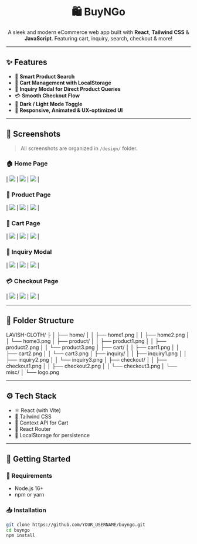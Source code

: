 <h1 align="center">🛍️ BuyNGo</h1>
<p align="center">
  A sleek and modern eCommerce web app built with <strong>React</strong>, <strong>Tailwind CSS</strong> & <strong>JavaScript</strong>. Featuring cart, inquiry, search, checkout & more!
</p>

<!-- <p align="center">
  <img src="src/assets/images/logo.png" alt="BuyNGo Logo" height="100"/>
</p> -->

---

## ✨ Features

- 🔎 **Smart Product Search**
- 🛒 **Cart Management with LocalStorage**
- 📩 **Inquiry Modal for Direct Product Queries**
- 💳 **Smooth Checkout Flow**
- 🌙 **Dark / Light Mode Toggle**
- 🎯 **Responsive, Animated & UX-optimized UI**

---

## 📸 Screenshots

> All screenshots are organized in `/design/` folder.

### 🏠 Home Page
| ![](design/home/home1.png) | ![](design/home/home2.png) | ![](design/home/home3.png) |

### 🧾 Product Page
| ![](design/product/product1.png) | ![](design/product/product2.png) | ![](design/product/product3.png) |

### 🛒 Cart Page
| ![](design/cart/cart1.png) | ![](design/cart/cart2.png) | ![](design/cart/cart3.png) |

### 📩 Inquiry Modal
| ![](design/inquiry/inquiry1.png) | ![](design/inquiry/inquiry2.png) | ![](design/inquiry/inquiry3.png) |

### 💳 Checkout Page
| ![](design/checkout/checkout1.png) | ![](design/checkout/checkout2.png) | ![](design/checkout/checkout3.png) |


---

## 🧱 Folder Structure

LAVISH-CLOTH/
├
│   ├── home/
│   │   ├── home1.png
│   │   ├── home2.png
│   │   └── home3.png
│   ├── product/
│   │   ├── product1.png
│   │   ├── product2.png
│   │   └── product3.png
│   ├── cart/
│   │   ├── cart1.png
│   │   ├── cart2.png
│   │   └── cart3.png
│   ├── inquiry/
│   │   ├── inquiry1.png
│   │   ├── inquiry2.png
│   │   └── inquiry3.png
│   ├── checkout/
│   │   ├── checkout1.png
│   │   ├── checkout2.png
│   │   └── checkout3.png
│   └── misc/
│       └── logo.png




---

## ⚙️ Tech Stack

- ⚛️ React (with Vite)
- 🎨 Tailwind CSS
- 🧠 Context API for Cart
- 🔗 React Router
- 💾 LocalStorage for persistence

---

## 🚀 Getting Started

### 🔧 Requirements

- Node.js 16+
- npm or yarn

### 📥 Installation

```bash
git clone https://github.com/YOUR_USERNAME/buyngo.git
cd buyngo
npm install
